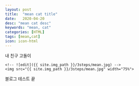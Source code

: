 ```yaml
---
layout: post
title:  "mean cat title"
date:   2020-04-20
desc: "mean cat desc" 
keywords: "mean, cat"
categories: [HTML]
tags: [mean,cat]  
icon: icon-html
---
```


내 친구 고돌이 

	<!-- ![edit]({{ site.img_path }}/3steps/mean.jpg) -->
	<img src="{{ site.img_path }}/3steps/mean.jpg" width="75%">

블로그 테스트 끝
